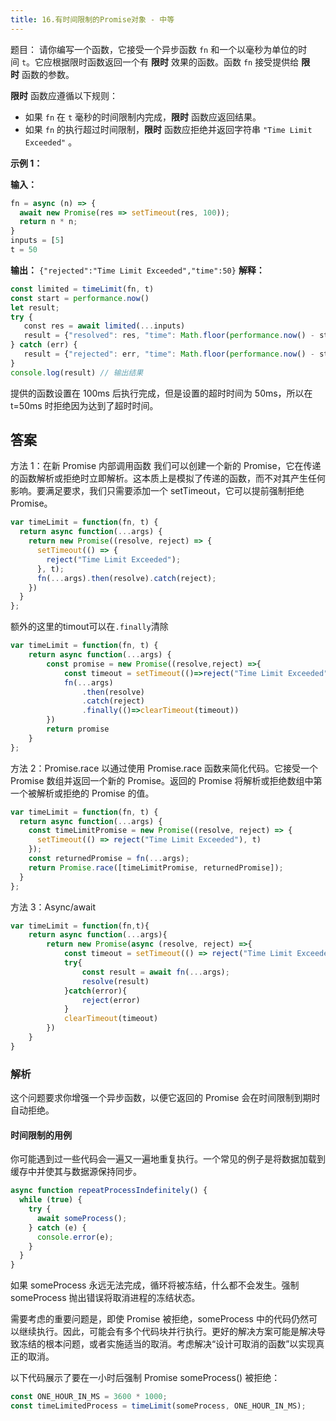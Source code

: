 ```yaml
---
title: 16.有时间限制的Promise对象 - 中等
---
```

题目：
请你编写一个函数，它接受一个异步函数 `fn` 和一个以毫秒为单位的时间 `t`。它应根据限时函数返回一个有 **限时** 效果的函数。函数 `fn` 接受提供给 **限时** 函数的参数。

**限时** 函数应遵循以下规则：

- 如果 `fn` 在 `t` 毫秒的时间限制内完成，**限时** 函数应返回结果。
- 如果 `fn` 的执行超过时间限制，**限时** 函数应拒绝并返回字符串 `"Time Limit Exceeded"` 。

**示例 1：**

**输入：**
```js
fn = async (n) => { 
  await new Promise(res => setTimeout(res, 100)); 
  return n * n; 
}
inputs = [5]
t = 50
```
**输出：** `{"rejected":"Time Limit Exceeded","time":50}`
**解释：**
```js
const limited = timeLimit(fn, t)
const start = performance.now()
let result;
try {
   const res = await limited(...inputs)
   result = {"resolved": res, "time": Math.floor(performance.now() - start)};
} catch (err) {
   result = {"rejected": err, "time": Math.floor(performance.now() - start)};
}
console.log(result) // 输出结果
```
提供的函数设置在 100ms 后执行完成，但是设置的超时时间为 50ms，所以在 t=50ms 时拒绝因为达到了超时时间。


## 答案

方法 1：在新 Promise 内部调用函数
我们可以创建一个新的 Promise，它在传递的函数解析或拒绝时立即解析。这本质上是模拟了传递的函数，而不对其产生任何影响。要满足要求，我们只需要添加一个 setTimeout，它可以提前强制拒绝 Promise。
```js
var timeLimit = function(fn, t) {
  return async function(...args) {
    return new Promise((resolve, reject) => {
      setTimeout(() => {
        reject("Time Limit Exceeded");
      }, t);
      fn(...args).then(resolve).catch(reject);
    })
  }
};
```
额外的这里的timout可以在`.finally`清除
```js
var timeLimit = function(fn, t) {
    return async function(...args) {
        const promise = new Promise((resolve,reject) =>{
            const timeout = setTimeout(()=>reject("Time Limit Exceeded"),t);
            fn(...args)
                .then(resolve)
                .catch(reject)
                .finally(()=>clearTimeout(timeout))
        })
        return promise
    }
};
```


方法 2：Promise.race
以通过使用 Promise.race 函数来简化代码。它接受一个 Promise 数组并返回一个新的 Promise。返回的 Promise 将解析或拒绝数组中第一个被解析或拒绝的 Promise 的值。

```js
var timeLimit = function(fn, t) {
  return async function(...args) {
    const timeLimitPromise = new Promise((resolve, reject) => {
      setTimeout(() => reject("Time Limit Exceeded"), t)
    });
    const returnedPromise = fn(...args);
    return Promise.race([timeLimitPromise, returnedPromise]);
  }
};
```

方法 3：Async/await
```js
var timeLimit = function(fn,t){
	return async function(...args){
		return new Promise(async (resolve, reject) =>{
			const timeout = setTimeout(() => reject("Time Limit Exceeded"), t)
			try{
				const result = await fn(...args);
				resolve(result)
			}catch(error){
				reject(error)
			}
			clearTimeout(timeout)
		})
	}
}
```
### 解析

这个问题要求你增强一个异步函数，以便它返回的 Promise 会在时间限制到期时自动拒绝。

#### 时间限制的用例

你可能遇到过一些代码会一遍又一遍地重复执行。一个常见的例子是将数据加载到缓存中并使其与数据源保持同步。
```js
async function repeatProcessIndefinitely() {
  while (true) {
    try {
      await someProcess();
    } catch (e) {
      console.error(e);
    }
  }
}
```
如果 someProcess 永远无法完成，循环将被冻结，什么都不会发生。强制 someProcess 抛出错误将取消进程的冻结状态。

需要考虑的重要问题是，即使 Promise 被拒绝，someProcess 中的代码仍然可以继续执行。因此，可能会有多个代码块并行执行。更好的解决方案可能是解决导致冻结的根本问题，或者实施适当的取消。考虑解决“设计可取消的函数”以实现真正的取消。

以下代码展示了要在一小时后强制 Promise someProcess() 被拒绝：

```js
const ONE_HOUR_IN_MS = 3600 * 1000;
const timeLimitedProcess = timeLimit(someProcess, ONE_HOUR_IN_MS);
```

